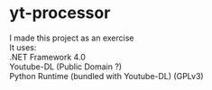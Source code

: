 # yt-processor
I made this project as an exercise<br>
It uses:<br>
.NET Framework 4.0<br>
Youtube-DL (Public Domain ?)<br>
Python Runtime (bundled with Youtube-DL) (GPLv3)
